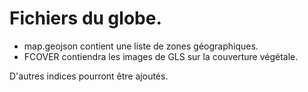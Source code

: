 # Fichiers du globe.

* map.geojson contient une liste de zones géographiques.
* FCOVER contiendra les images de GLS sur la couverture végétale.

D'autres indices pourront être ajoutés.